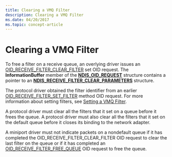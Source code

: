 ```yaml
---
title: Clearing a VMQ Filter
description: Clearing a VMQ Filter
ms.date: 04/20/2017
ms.topic: concept-article
---
```


# Clearing a VMQ Filter





To free a filter on a receive queue, an overlying driver issues an [OID\_RECEIVE\_FILTER\_CLEAR\_FILTER](./oid-receive-filter-clear-filter.md) set OID request. The **InformationBuffer** member of the [**NDIS\_OID\_REQUEST**](/windows-hardware/drivers/ddi/oidrequest/ns-oidrequest-ndis_oid_request) structure contains a pointer to an [**NDIS\_RECEIVE\_FILTER\_CLEAR\_PARAMETERS**](/windows-hardware/drivers/ddi/ntddndis/ns-ntddndis-_ndis_receive_filter_clear_parameters) structure.

The protocol driver obtained the filter identifier from an earlier [OID\_RECEIVE\_FILTER\_SET\_FILTER](./oid-receive-filter-set-filter.md) method OID request. For more information about setting filters, see [Setting a VMQ Filter](setting-a-vmq-filter.md).

A protocol driver must clear all the filters that it set on a queue before it frees the queue. A protocol driver must also clear all the filters that it set on the default queue before it closes its binding to the network adapter.

A miniport driver must not indicate packets on a nondefault queue if it has completed the OID\_RECEIVE\_FILTER\_CLEAR\_FILTER OID request to clear the last filter on the queue or if it has completed an [OID\_RECEIVE\_FILTER\_FREE\_QUEUE](./oid-receive-filter-free-queue.md) OID request to free the queue.

 


